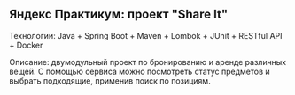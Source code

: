 ## Яндекс Практикум: проект "Share It"

Технологии: Java + Spring Boot + Maven + Lombok + JUnit + RESTful API + Docker

Описание: двумодульный проект по бронированию и аренде различных вещей. С помощью сервиса можно посмотреть статус предметов и выбрать подходящие, применив поиск по позициям.
